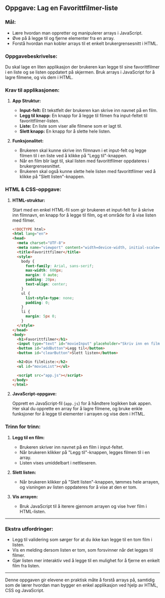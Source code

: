 ## **Oppgave: Lag en Favorittfilmer-liste**

### **Mål:**
- Lære hvordan man oppretter og manipulerer arrays i JavaScript.
- Øve på å legge til og fjerne elementer fra en array.
- Forstå hvordan man kobler arrays til et enkelt brukergrensesnitt i HTML.

### **Oppgavebeskrivelse:**

Du skal lage en liten applikasjon der brukeren kan legge til sine favorittfilmer i en liste og se listen oppdatert på skjermen. Bruk arrays i JavaScript for å lagre filmene, og vis dem i HTML.

### **Krav til applikasjonen:**

1. **App Struktur:**
   - **Input-felt:** Et tekstfelt der brukeren kan skrive inn navnet på en film.
   - **Legg til knapp:** En knapp for å legge til filmen fra input-feltet til favorittfilmer-listen.
   - **Liste:** En liste som viser alle filmene som er lagt til.
   - **Slett knapp:** En knapp for å slette hele listen.

2. **Funksjonalitet:**
   - Brukeren skal kunne skrive inn filmnavn i et input-felt og legge filmen til i en liste ved å klikke på "Legg til"-knappen.
   - Når en film blir lagt til, skal listen med favorittfilmer oppdateres i brukergrensesnittet.
   - Brukeren skal også kunne slette hele listen med favorittfilmer ved å klikke på "Slett listen"-knappen.

### **HTML & CSS-oppgave:**

1. **HTML-struktur:**

   Start med en enkel HTML-fil som gir brukeren et input-felt for å skrive inn filmnavn, en knapp for å legge til film, og et område for å vise listen med filmer.

   ```html
   <!DOCTYPE html>
   <html lang="en">
   <head>
     <meta charset="UTF-8">
     <meta name="viewport" content="width=device-width, initial-scale=1.0">
     <title>Favorittfilmer</title>
     <style>
       body {
         font-family: Arial, sans-serif;
         max-width: 600px;
         margin: 0 auto;
         padding: 20px;
         text-align: center;
       }
       ul {
         list-style-type: none;
         padding: 0;
       }
       li {
         margin: 5px 0;
       }
     </style>
   </head>
   <body>
     <h1>Favorittfilmer</h1>
     <input type="text" id="movieInput" placeholder="Skriv inn en film" />
     <button id="addButton">Legg til</button>
     <button id="clearButton">Slett listen</button>

     <h2>Din filmliste:</h2>
     <ul id="movieList"></ul>

     <script src="app.js"></script>
   </body>
   </html>
   ```

2. **JavaScript-oppgave:**

   Opprett en JavaScript-fil (`app.js`) for å håndtere logikken bak appen. Her skal du opprette en array for å lagre filmene, og bruke enkle funksjoner for å legge til elementer i arrayen og vise dem i HTML.


### **Trinn for trinn:**

1. **Legg til en film:**
   - Brukeren skriver inn navnet på en film i input-feltet.
   - Når brukeren klikker på "Legg til"-knappen, legges filmen til i en array.
   - Listen vises umiddelbart i nettleseren.

2. **Slett listen:**
   - Når brukeren klikker på "Slett listen"-knappen, tømmes hele arrayen, og visningen av listen oppdateres for å vise at den er tom.

3. **Vis arrayen:**
   - Bruk JavaScript til å iterere gjennom arrayen og vise hver film i HTML-listen.

---

### **Ekstra utfordringer:**
- Legg til validering som sørger for at du ikke kan legge til en tom film i listen.
- Vis en melding dersom listen er tom, som forsvinner når det legges til filmer.
- Gjør listen mer interaktiv ved å legge til en mulighet for å fjerne en enkelt film fra listen.

---

Denne oppgaven gir elevene en praktisk måte å forstå arrays på, samtidig som de lærer hvordan man bygger en enkel applikasjon ved hjelp av HTML, CSS og JavaScript.
